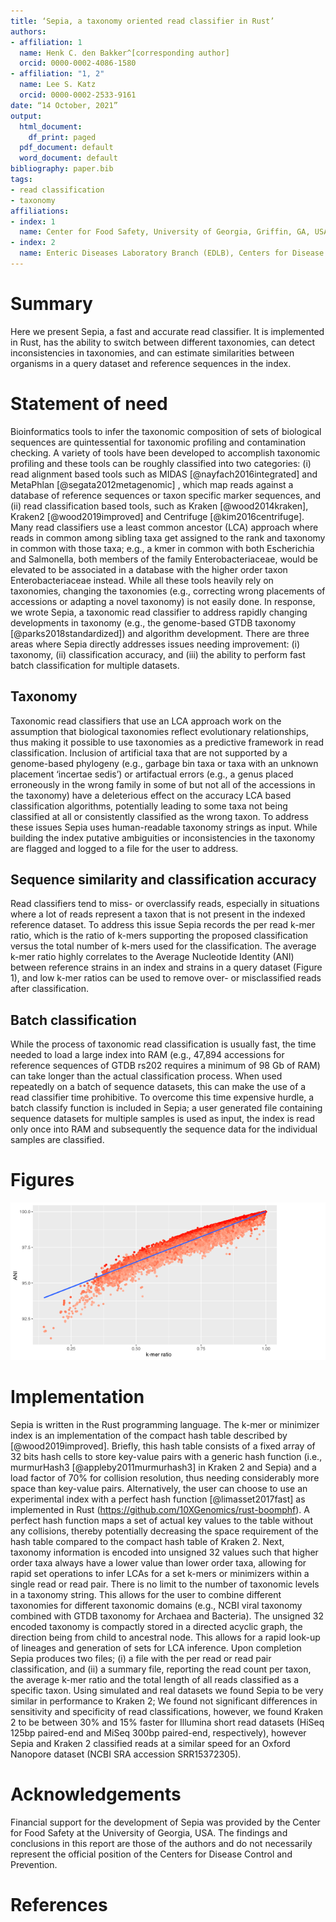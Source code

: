 ```yaml
---
title: ‘Sepia, a taxonomy oriented read classifier in Rust’
authors:
- affiliation: 1
  name: Henk C. den Bakker^[corresponding author]
  orcid: 0000-0002-4086-1580
- affiliation: "1, 2"
  name: Lee S. Katz
  orcid: 0000-0002-2533-9161
date: “14 October, 2021”
output:
  html_document:
    df_print: paged
  pdf_document: default
  word_document: default
bibliography: paper.bib
tags:
- read classification
- taxonomy
affiliations:
- index: 1
  name: Center for Food Safety, University of Georgia, Griffin, GA, USA
- index: 2
  name: Enteric Diseases Laboratory Branch (EDLB), Centers for Disease Control and Prevention, Atlanta, GA, USA
---
```

 
# Summary

Here we present Sepia, a fast and accurate read classifier. It is implemented in Rust, has the ability to switch between different taxonomies, can detect inconsistencies in taxonomies, and can estimate similarities between organisms in a query dataset and reference sequences in the index.

# Statement of need

Bioinformatics tools to infer the taxonomic composition of sets of biological sequences are quintessential for taxonomic profiling and contamination checking. A variety of tools have been developed to accomplish taxonomic profiling and these tools can be roughly classified into two categories: (i) read alignment based tools such as MIDAS [@nayfach2016integrated] and MetaPhlan [@segata2012metagenomic] , which map reads against a database of reference sequences or taxon specific marker sequences, and (ii) read classification based tools, such as Kraken [@wood2014kraken], Kraken2 [@wood2019improved] and Centrifuge [@kim2016centrifuge]. Many read classifiers use a least common ancestor (LCA) approach where reads in common among sibling taxa get assigned to the rank and taxonomy in common with those taxa; e.g., a kmer in common with both Escherichia and Salmonella, both members of the family Enterobacteriaceae, would be elevated to be associated in a database with the higher order taxon Enterobacteriaceae instead. While all these tools heavily rely on taxonomies, changing the taxonomies (e.g., correcting wrong placements of accessions or adapting a novel taxonomy) is not easily done.  In response, we wrote Sepia, a taxonomic read classifier to address rapidly changing developments in taxonomy (e.g., the genome-based GTDB taxonomy [@parks2018standardized]) and algorithm development. There are three areas where Sepia directly addresses issues needing improvement: (i) taxonomy, (ii) classification accuracy, and (iii) the ability to perform fast batch classification for multiple datasets.

## Taxonomy
Taxonomic read classifiers that use an LCA approach work on the assumption that biological taxonomies reflect evolutionary relationships, thus making it possible to use taxonomies as a predictive framework in read classification. Inclusion of artificial taxa that are not supported by a genome-based phylogeny (e.g., garbage bin taxa or taxa with an unknown placement ‘incertae sedis’) or artifactual errors (e.g., a genus placed erroneously in the wrong family in some of but not all of the accessions in the taxonomy) have a deleterious effect on the accuracy LCA based classification algorithms, potentially leading to some taxa not being classified at all or consistently classified as the wrong taxon. 
To address these issues Sepia uses human-readable taxonomy strings as input. While building the index putative ambiguities or inconsistencies in the taxonomy are flagged and logged to a file for the user to address.

## Sequence similarity and classification accuracy
Read classifiers tend to miss- or overclassify reads, especially in situations where a lot of reads represent a taxon that is not present in the indexed reference dataset. To address this issue Sepia records the per read k-mer ratio, which is the ratio of k-mers supporting the proposed classification versus the total number of k-mers used for the classification. The average k-mer ratio highly correlates to the Average Nucleotide Identity (ANI) between reference strains in an index and strains in a query dataset (Figure 1), and low k-mer ratios can be used to remove over- or misclassified reads after classification.

## Batch classification 
While the process of taxonomic read classification is usually fast, the time needed to load a large index into RAM (e.g., 47,894 accessions for reference sequences of GTDB rs202 requires a minimum of 98 Gb of RAM) can take longer than the actual classification process. When used repeatedly on a batch of sequence datasets, this can make the use of a read classifier time prohibitive. To overcome this time expensive hurdle, a batch classify function is included in Sepia; a user generated file containing sequence datasets for multiple samples is used as input, the index is read only once into RAM and subsequently the sequence data for the individual samples are classified.

# Figures

![Correlation of Average Nucleotide Identity (ANI) as inferred by fastANI with minimizer-based estimation of k-mer similarity (p-value: << 0.001, Multiple R-squared: 0.96) ](kmer_similarity_vs_fastANI.png)

# Implementation
Sepia is written in the Rust programming language. The k-mer or minimizer index is an implementation of the compact hash table described by [@wood2019improved]. Briefly, this hash table consists of a fixed array of 32 bits hash cells to store key-value pairs with a generic hash function (i.e., murmurHash3 [@appleby2011murmurhash3] in Kraken 2 and Sepia) and a load factor of 70% for collision resolution, thus needing considerably more space than key-value pairs. Alternatively, the user can choose to use an experimental index with a perfect hash function [@limasset2017fast] as implemented in Rust (https://github.com/10XGenomics/rust-boomphf). A perfect hash function maps a set of actual key values to the table without any collisions, thereby potentially decreasing the space requirement of the hash table compared to the compact hash table of Kraken 2. Next, taxonomy information is encoded into unsigned 32 values such that higher order taxa always have a lower value than lower order taxa, allowing for rapid set operations to infer LCAs for a set k-mers or minimizers within a single read or read pair. There is no limit to the number of taxonomic levels in a taxonomy string. This allows for the user to combine different taxonomies for different taxonomic domains (e.g., NCBI viral taxonomy combined with GTDB taxonomy for Archaea and Bacteria). The unsigned 32 encoded taxonomy is compactly stored in a directed acyclic graph, the direction being from child to ancestral node. This allows for a rapid look-up of lineages and generation of sets for LCA inference. Upon completion Sepia produces two files; (i) a file with the per read or read pair classification, and (ii) a summary file, reporting the read count per taxon, the average k-mer ratio and the total length of all reads classified as a specific taxon. Using simulated and real datasets we found Sepia to be very similar in performance to Kraken 2; We found not significant differences in sensitivity and specificity of read classifications, however,  we found Kraken 2 to be between 30% and 15% faster for Illumina short read datasets (HiSeq 125bp paired-end and MiSeq 300bp paired-end, respectively), however Sepia and Kraken 2 classified reads at a similar speed for an Oxford Nanopore dataset (NCBI SRA accession SRR15372305).

# Acknowledgements
Financial support for the development of Sepia was provided by the Center for Food Safety at the University of Georgia, USA. The findings and conclusions in this report are those of the authors and do not necessarily represent the official position of the Centers for Disease Control and Prevention.

# References

